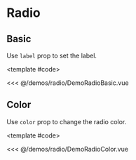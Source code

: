 # Radio

<!-- 👉 Basic -->
<Demo>

## Basic

Use `label` prop to set the label.

<DemoRadioBasic />

<template #code>

<<< @/demos/radio/DemoRadioBasic.vue

</template>

</Demo>

<!-- 👉 Color -->
<Demo>

## Color

Use `color` prop to change the radio color.

<DemoRadioColor />

<template #code>

<<< @/demos/radio/DemoRadioColor.vue

</template>

</Demo>
